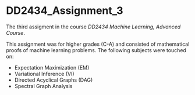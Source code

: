 # DD2434_Assignment_3

The third assigment in the course _DD2434 Machine Learning, Advanced Course_.

This assignment was for higher grades (C-A) and consisted of mathematical proofs of machine learning problems. The following subjects were touched on:

* Expectation Maximization (EM)
* Variational Inference (VI)
* Directed Acyclical Graphs (DAG)
* Spectral Graph Analysis

